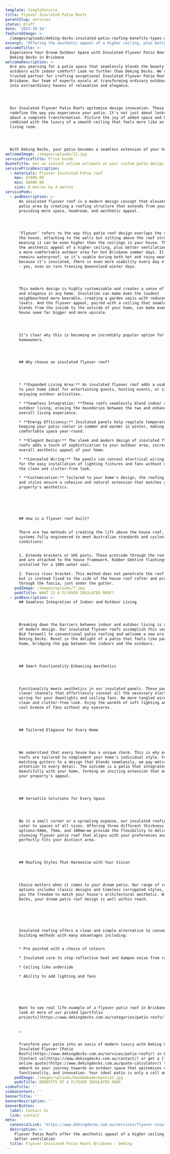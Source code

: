 ```yaml
---
template: SingleService
title: Flyover Insulated Patio Roofs
parentSlug: services
status: Draft
date: '2023-10-14'
featuredImage: >-
  /images/uploads/deking-decks-insulated-patio-roofing-benefits-types-and-materials.jpg
excerpt: 'Offering the aesthetic appeal of a higher ceiling, plus better ventilation'
welcomeTitle: >-
  Experience Your Dream Outdoor Space with Insulated Flyover Patio Roofs by
  Deking Decks in Brisbane
welcomeDescription: >-
  Are you yearning for a patio space that seamlessly blends the beauty of the
  outdoors with indoor comfort? Look no further than Deking Decks. We're your
  trusted partner for crafting exceptional Insulated Flyover Patio Roofs in
  Brisbane. Our team of experts excels at transforming ordinary outdoor spaces
  into extraordinary havens of relaxation and elegance.




  Our Insulated Flyover Patio Roofs epitomise design innovation. These roofs
  redefine the way you experience your patio. It's not just about looks—it's
  about a complete transformation. Picture the joy of added space and headroom
  combined with the luxury of a smooth ceiling that feels more like an indoor
  living room. 




  With Deking Decks, your patio becomes a seamless extension of your home.
welcomeImage: /images/uploads/21.jpg
servicePriceTitle: Price Guide
QuoteTitle: Get an instant online estimate on your custom patio design
servicePriceDescription:
  - materials: Flyover Insulated Patio roof
    max: $7800.00
    min: $6600.00
    size: 6 metres by 4 metres
servicePods:
  - podDescription: >-
      An insulated flyover roof is a modern design concept that elevates your
      patio area by creating a roofing structure that extends from your home,
      providing more space, headroom, and aesthetic appeal.




      ‘Flyover’ refers to the way this patio roof design overlaps the roof of
      the house, attaching to the walls but sitting above the roof structure,
      meaning it can be even higher than the ceilings in your house. This offers
      the aesthetic appeal of a higher ceiling, plus better ventilation, meaning
      a more comfortable outdoor area for hot Brisbane summer days. It also
      remains waterproof, so it’s usable during both hot and rainy weather. And,
      because it’s insulated, there is even more usability every day of the year
      - yes, even on rare freezing Queensland winter days. 




      This modern design is highly customisable and creates a sense of luxury
      and elegance in any home. Insulation can make even the loudest
      neighbourhood more bearable, creating a garden oasis with reduced noise
      levels. And the flyover appeal, paired with a ceiling that seamlessly
      blends from the inside to the outside of your home, can make even a small
      house seem far bigger and more upscale. 




      It’s clear why this is becoming an incredibly popular option for
      homeowners. 




      ## Why choose an insulated flyover roof?




      * **Expanded Living Area:** An insulated flyover roof adds a usable space
      to your home ideal for entertaining guests, hosting events, or simply
      enjoying outdoor activities.

      * **Seamless Integration: **These roofs seamlessly blend indoor and
      outdoor living, erasing the boundaries between the two and enhancing your
      overall living experience.

      * **Energy Efficiency:** Insulated panels help regulate temperature,
      keeping your patio cooler in summer and warmer in winter, making it a
      comfortable space year-round.

      * **Elegant Design:** The sleek and modern design of insulated flyover
      roofs adds a touch of sophistication to your outdoor area, increasing the
      overall aesthetic appeal of your home.

      * **Concealed Wiring:** The panels can conceal electrical wiring, allowing
      for the easy installation of lighting fixtures and fans without disrupting
      the clean and clutter-free look.

      * **Customisation:** Tailored to your home's design, the roofing options
      and styles ensure a cohesive and natural extension that matches your
      property's aesthetics.






      ## How is a flyover roof built?


      There are two methods of creating the lift above the house roof, with both
      systems fully engineered to meet Australian standards and cyclonic
      conditions:


      1. Extenda brackets or SHS posts. These protrude through the roof surface
      and are attached to the house framework. Rubber Dektite flashings are then
      installed for a 100% water seal.

      2. Fascia riser bracket. This method does not penetrate the roof surface
      but is instead fixed to the side of the house roof rafter and protrudes
      through the fascia, just under the gutter.
    podImage: /images/uploads/7.jpg
    podsTitle: WHAT IS A FLYOVER INSULATED ROOF?
  - podDescription: >-
      ## Seamless Integration of Indoor and Outdoor Living




      Breaking down the barriers between indoor and outdoor living is a hallmark
      of modern design. Our insulated flyover roofs accomplish this seamlessly.
      Bid farewell to conventional patio roofing and welcome a new era with
      Deking Decks. Revel in the delight of a patio that feels like part of your
      home, bridging the gap between the indoors and the outdoors.




      ## Smart Functionality Enhancing Aesthetics




      Functionality meets aesthetics in our insulated panels. These panels house
      clever channels that effortlessly conceal all the necessary electrical
      wiring for your downlights and ceiling fans. No more tangled wires, just a
      clean and clutter-free look. Enjoy the warmth of soft lighting and the
      cool breeze of fans without any eyesores.




      ## Tailored Elegance for Every Home




      We understand that every house has a unique charm. This is why our flyover
      roofs are tailored to complement your home's individual style. From
      matching gutters to a design that blends seamlessly, we pay meticulous
      attention to every detail. The outcome is a patio that integrates
      beautifully with your home, forming an inviting extension that enhances
      your property's appeal.




      ## Versatile Solutions for Every Space




      Be it a small corner or a sprawling expanse, our insulated roofing panels
      cater to spaces of all sizes. Offering three different thickness
      options—50mm, 75mm, and 100mm—we provide the flexibility to deliver a
      stunning flyover patio roof that aligns with your preferences and
      perfectly fits your distinct area.




      ## Roofing Styles That Harmonise with Your Vision




      Choice matters when it comes to your dream patio. Our range of roofing
      options includes classic designs and timeless corrugated styles, granting
      you the freedom to match your house's architectural aesthetic. With Deking
      Decks, your dream patio roof design is well within reach.






      Insulated roofing offers a clean and simple alternative to conventional
      building methods with many advantages including:


      * Pre painted with a choice of colours

      * Insulated core to stop reflective heat and dampen noise from rain.

      * Ceiling like underside

      * Ability to add lighting and fans






      Want to see real life example of a flyover patio roof in Brisbane? Take a
      look at more of our prided [portfolio
      projects](https://www.dekingdecks.com.au/categories/patio-roofs/). 


      …


      Transform your patio into an oasis of modern luxury with Deking Decks'
      Insulated Flyover [Patio
      Roofs](https://www.dekingdecks.com.au/services/patio-roofs/) in Brisbane.
      [Contact us](https://www.dekingdecks.com.au/contact/) or get a [free
      online quote](https://www.dekingdecks.com.au/quote-calculator/) today to
      embark on your journey towards an outdoor space that epitomises elegance,
      functionality, and innovation. Your ideal patio is only a call away!
    podImage: /images/uploads/bundambadeckpatio2.jpg
    podsTitle: BENEFITS OF A FLYOVER INSULATED ROOF
videoTitle: ''
videoContent: ''
bannerTitle: ''
bannerDescription: ''
bannerButton:
  label: Contact Us
  link: contact
meta:
  canonicalLink: 'https://www.dekingdecks.com.au/services/flyover-insulated-patio-roofs/'
  description: >-
    Flyover Patio Roofs offer the aesthetic appeal of a higher ceiling, plus
    better ventilation
  title: Flyover Insulated Patio Roofs Brisbane - DeKing
---
```



